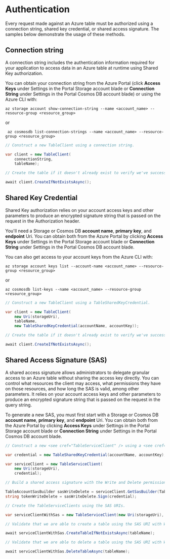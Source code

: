# Authentication

Every request made against an Azure table must be authorized using a connection string, 
shared key credential, or shared access signature. The samples below demonstrate the usage 
of these methods.

## Connection string

A connection string includes the authentication information required for your application to 
access data in an Azure table at runtime using Shared Key authorization.

You can obtain your connection string from the Azure Portal (click **Access Keys** under Settings 
in the Portal Storage account blade or **Connection String** under Settings in the Portal Cosmos DB 
account blade) or using the Azure CLI with:

```
az storage account show-connection-string --name <account_name> --resource-group <resource_group>
```
or
```
 az cosmosdb list-connection-strings --name <account_name> --resource-group <resource_group>
```

```C# Snippet:TablesAuthConnString
// Construct a new TableClient using a connection string.

var client = new TableClient(
    connectionString,
    tableName);

// Create the table if it doesn't already exist to verify we've successfully authenticated.

await client.CreateIfNotExistsAsync();
```

## Shared Key Credential

Shared Key authorization relies on your account access keys and other parameters to produce 
an encrypted signature string that is passed on the request in the Authorization header.

You'll need a Storage or Cosmos DB **account name**, **primary key**, and **endpoint** Uri.
You can obtain both from the Azure Portal by clicking **Access Keys** under Settings in the 
Portal Storage account blade or **Connection String** under Settings in the Portal Cosmos DB 
account blade.

You can also get access to your account keys from the Azure CLI with:

```
az storage account keys list --account-name <account_name> --resource-group <resource_group>
```

or

```
az cosmosdb list-keys --name <account_name> --resource-group <resource_group>
```

```C# Snippet:TablesAuthSharedKey
// Construct a new TableClient using a TableSharedKeyCredential.

var client = new TableClient(
    new Uri(storageUri),
    tableName,
    new TableSharedKeyCredential(accountName, accountKey));

// Create the table if it doesn't already exist to verify we've successfully authenticated.

await client.CreateIfNotExistsAsync();
```

## Shared Access Signature (SAS)

A shared access signature allows administrators to delegate granular access to an Azure table 
without sharing the access key directly. You can control what resources the client may access, 
what permissions they have on those resources, and how long the SAS is valid, among other parameters. 
It relies on your account access keys and other parameters to produce an encrypted signature string 
that is passed on the request in the query string.

To generate a new SAS, you must first start with a Storage or Cosmos DB **account name**, **primary key**, and **endpoint** Uri.
You can obtain both from the Azure Portal by clicking **Access Keys** under Settings in the 
Portal Storage account blade or **Connection String** under Settings in the Portal Cosmos DB 
account blade.

```C# Snippet:TablesAuthSas
// Construct a new <see cref="TableServiceClient" /> using a <see cref="TableSharedKeyCredential" />.

var credential = new TableSharedKeyCredential(accountName, accountKey);

var serviceClient = new TableServiceClient(
    new Uri(storageUri),
    credential);

// Build a shared access signature with the Write and Delete permissions and access to all service resource types.

TableAccountSasBuilder sasWriteDelete = serviceClient.GetSasBuilder(TableAccountSasPermissions.Write | TableAccountSasPermissions.Delete, TableAccountSasResourceTypes.All, new DateTime(2040, 1, 1, 1, 1, 0, DateTimeKind.Utc));
string tokenWriteDelete = sasWriteDelete.Sign(credential);

// Create the TableServiceClients using the SAS URIs.

var serviceClientWithSas = new TableServiceClient(new Uri(storageUri), new AzureSasCredential(tokenWriteDelete));

// Validate that we are able to create a table using the SAS URI with Write and Delete permissions.

await serviceClientWithSas.CreateTableIfNotExistsAsync(tableName);

// Validate that we are able to delete a table using the SAS URI with Write and Delete permissions.

await serviceClientWithSas.DeleteTableAsync(tableName);
```
